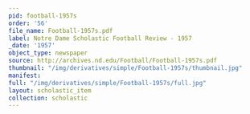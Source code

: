 ```yaml
---
pid: football-1957s
order: '56'
file_name: Football-1957s.pdf
label: Notre Dame Scholastic Football Review - 1957
_date: '1957'
object_type: newspaper
source: http://archives.nd.edu/Football/Football-1957s.pdf
thumbnail: "/img/derivatives/simple/Football-1957s/thumbnail.jpg"
manifest:
full: "/img/derivatives/simple/Football-1957s/full.jpg"
layout: scholastic_item
collection: scholastic
---
```

